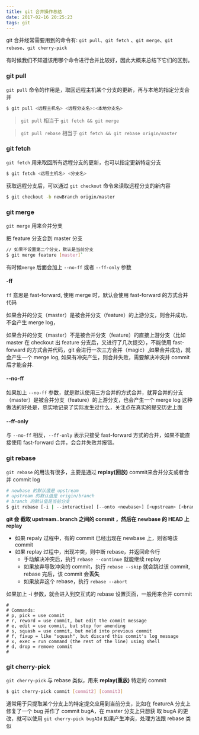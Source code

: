 ```yaml
---
title: git 合并操作总结
date: 2017-02-16 20:25:23
tags: git
---
```


git 合并经常需要用到的命令有: `git pull`、`git fetch` 、`git merge`、`git rebase`、`git cherry-pick`

有时候我们不知道该用哪个命令进行合并比较好，因此大概来总结下它们的区别。

<!--more-->

### git pull

`git pull` 命令的作用是，取回远程主机某个分支的更新，再与本地的指定分支合并

```bash
$ git pull <远程主机名> <远程分支名>:<本地分支名>
```

> `git pull` 相当于 `git fetch && git merge`

> `git pull rebase` 相当于 `git fetch && git rebase origin/master`

### git fetch

`git fetch` 用来取回所有远程分支的更新，也可以指定更新特定分支

```bash
$ git fetch <远程主机名> <分支名>
```

获取远程分支后，可以通过 `git checkout` 命令来读取远程分支的新内容

```bash
$ git checkout -b newBranch origin/master
```

### git merge

`git merge` 用来合并分支

把 feature 分支合到 master 分支

```bash
// 如果不设置第二个分支，默认是当前分支
$ git merge feature [master]`
```

有时候`merge` 后面会加上 `--no-ff` 或者 `--ff-only` 参数

#### -ff
`ff` 意思是 fast-forward, 使用 merge 时，默认会使用 fast-forward 的方式合并代码

如果合并的分支（master）是被合并分支（feature）的上游分支，则合并成功，不会产生 merge log，

如果合并的分支（master）不是被合并分支（feature）的直接上游分支（比如 master 在 checkout 出 feature 分支后，又进行了几次提交），不能使用 fast-forward 的方式合并代码，git 会进行一次三方合并（magic）,如果合并成功，就会产生一个 merge log, 如果有冲突产生，则合并失败，需要解决冲突并 commit 后才能合并.

#### --no-ff
如果加上 `--no-ff` 参数，就是默认使用三方合并的方式合并，就算合并的分支（master）是被合并分支（feature）的上游分支，也会产生一个 merge log
这种做法的好处是，忠实地记录了实际发生过什么，关注点在真实的提交历史上面

#### --ff-only
与 `--no-ff` 相反，`--ff-only` 表示只接受 fast-forward 方式的合并，如果不能直接使用 fast-forward 合并，会合并失败并报错。

### git rebase

`git rebase` 的用法有很多，主要是通过 **replay(回放)** commit来合并分支或者合并 commit log

```bash
# newbase 的默认值是 upstream
# upstream 的默认值是 origin/branch
# branch 的默认值是当前分支
$ git rebase [-i | --interactive] [--onto <newbase>] [<upstream> [<branch>]]
```

**git 会 截取 upstream..branch 之间的 commit ，然后在 newbase 的 HEAD 上 replay**

- 如果 repaly 过程中，有的 commit 已经出现在 newbase 上，则省略该 commit
- 如果 replay 过程中，出现冲突，则中断 rebase，并返回命令行
    - 手动解决冲突后，执行 `rebase --continue` 就能继续 replay
    - 如果放弃导致冲突的 commit，执行 `rebase --skip` 就会跳过该 commit, rebase 完后，该 commit 会**丢失**
    - 如果放弃这个 rebase，执行 `rebase --abort`

如果加上 -i 参数，就会进入到交互式的 rebase 设置页面，一般用来合并 commit

```
#
# Commands:
# p, pick = use commit
# r, reword = use commit, but edit the commit message
# e, edit = use commit, but stop for amending
# s, squash = use commit, but meld into previous commit
# f, fixup = like "squash", but discard this commit's log message
# x, exec = run command (the rest of the line) using shell
# d, drop = remove commit
#
```

### git cherry-pick

`git cherry-pick` 与 rebase 类似，用来 **replay(重放)** 特定的 commit

```bash
$ git cherry-pick commit [commit2] [commit3]
```

通常用于只提取某个分支上的特定提交应用到当前分支，比如在 featureA 分支上修复了一个 bug 并作了 commit bugA，在 master 分支上只想获 取 bugA 的更改，就可以使用 `git cherry-pick bugAId`
如果产生冲突，处理方法跟 rebase 类似






